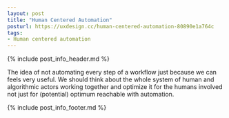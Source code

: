 ```yaml
---
layout: post
title: "Human Centered Automation"
posturl: https://uxdesign.cc/human-centered-automation-80890e1a764c
tags:
- Human centered automation
---
```


{% include post_info_header.md %}

The idea of not automating every step of a workflow just because we can feels very useful. We should think about the whole system of human and algorithmic actors working together and optimize it for the humans involved not just for (potential) optimum reachable with automation.

<!--more-->
{% include post_info_footer.md %}
